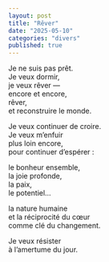 ```yaml
---
layout: post
title: "Rêver"
date: "2025-05-10"
categories: "divers"
published: true
---
```


Je ne suis pas prêt.  
Je veux dormir,  
je veux rêver —  
encore et encore,  
rêver,  
et reconstruire le monde.  

Je veux continuer de croire.  
Je veux m’enfuir  
plus loin encore,  
pour continuer d’espérer :  

le bonheur ensemble,  
la joie profonde,  
la paix,  
le potentiel…  

la nature humaine  
et la réciprocité du cœur  
comme clé du changement.  

Je veux résister  
à l’amertume du jour.  
